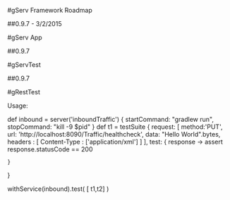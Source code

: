 #gServ Framework Roadmap

##0.9.7 - 3/2/2015

#gServ App

##0.9.7

#gServTest

##0.9.7


#gRestTest

Usage:

def inbound = server('inboundTraffic') { 
    startCommand: "gradlew run",
    stopCommand: "kill -9 $pid"
}
def t1 = testSuite {
    request: [
        method:'PUT',
        url: 'http://localhost:8090/Traffic/healthcheck',
        data: "Hello World".bytes,
        headers : [
            Content-Type : ['application/xml']
        ]
    ],
    test: { response -> 
        assert response.statusCode == 200
          
    }
}

withService(inbound).test( [ t1,t2] )
